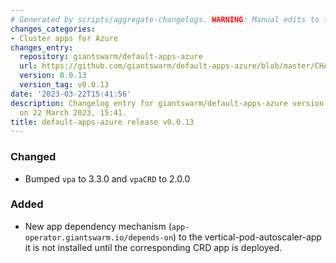 ```yaml
---
# Generated by scripts/aggregate-changelogs. WARNING: Manual edits to this files will be overwritten.
changes_categories:
- Cluster apps for Azure
changes_entry:
  repository: giantswarm/default-apps-azure
  url: https://github.com/giantswarm/default-apps-azure/blob/master/CHANGELOG.md#0013---2023-03-22
  version: 0.0.13
  version_tag: v0.0.13
date: '2023-03-22T15:41:56'
description: Changelog entry for giantswarm/default-apps-azure version 0.0.13, published
  on 22 March 2023, 15:41.
title: default-apps-azure release v0.0.13
---
```


### Changed
- Bumped `vpa` to 3.3.0 and `vpaCRD` to 2.0.0
### Added
- New app dependency mechanism (`app-operator.giantswarm.io/depends-on`) to the vertical-pod-autoscaler-app it is not installed until the corresponding CRD app is deployed.
